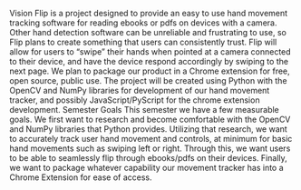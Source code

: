 Vision
Flip is a project designed to provide an easy to use hand movement tracking software for reading ebooks or pdfs on devices with a camera. Other hand detection software can be unreliable and frustrating to use, so Flip plans to create something that users can consistently trust. Flip will allow for users to “swipe” their hands when pointed at a camera connected to their device, and have the device respond accordingly by swiping to the next page. We plan to package our product in a Chrome extension for free, open source, public use. The project will be created using Python with the OpenCV and NumPy libraries for development of our hand movement tracker, and possibly JavaScript/PyScript for the chrome extension development. 
Semester Goals
This semester we have a few measurable goals. We first want to research and become comfortable with the OpenCV and NumPy libraries that Python provides. Utilizing that research,  we want to accurately track user hand movement and controls, at minimum for basic hand movements such as swiping left or right. Through this, we want users to be able to seamlessly flip through ebooks/pdfs on their devices. Finally, we want to package whatever capability our movement tracker has into a Chrome Extension for ease of access.
